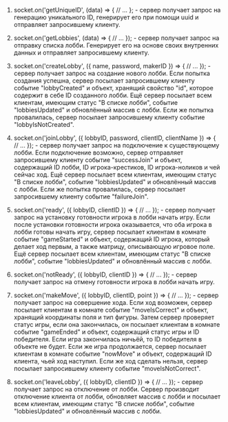 1. socket.on('getUniqueID', (data) => {
    // ...
}; - сервер получает запрос на генерацию уникального ID,
генерирует его при помощи uuid и отправляет запросившему клиенту.

2. socket.on('getLobbies', (data) => {
    // ...
}); - сервер получает запрос на отправку списка лобби. Генерирует его
на основе своих внутренних данных и отправляет запросившему клиенту.

3. socket.on('createLobby', ({ name, password, makerID }) => {
    // ...
}); - сервер получает запрос на создание нового лобби. Если попытка создания
успешна, сервер посылает запросившему клиенту событие "lobbyCreated" и объект, хранящий свойство "id",
которое содержит в себе ID созданного лобби. Ещё сервер посылает всем клиентам, имеющим статус "В списке лобби",
событие "lobbiesUpdated" и обновлённый массив с лобби. Если же попытка провалилась,
сервер посылает запросившему клиенту событие "lobbyIsNotCreated".

4. socket.on('joinLobby', ({ lobbyID, password, clientID, clientName }) => {
    // ...
}); - сервер получает запрос на подключение к существующему лобби. Если подключение возможно,
сервер отправляет запросившему клиенту событие "successJoin" и объект, содержащий ID лобби, ID игрока-крестиков,
ID игрока-ноликов и чей сейчас ход. Ещё сервер посылает всем клиентам, имеющим статус "В списке лобби",
событие "lobbiesUpdated" и обновлённый массив с лобби. Если же попытка провалилась, сервер посылает запросившему
клиенту событие "failureJoin".

5. socket.on('ready', ({ lobbyID, clientID }) => {
    // ...
}); - сервер получает запрос на установку готовности игрока в лобби начать игру. Если после
установки готовности игрока оказывается, что оба игрока в лобби готовы начать игру, сервер
посылает клиентам в комнате событие "gameStarted" и объект, содержащий ID игрока, который делает ход первым,
а также матрицу, описывающую игровое поле. Ещё сервер посылает всем клиентам, имеющим статус "В списке лобби",
событие "lobbiesUpdated" и обновлённый массив с лобби.

6. socket.on('notReady', ({ lobbyID, clientID }) => {
    // ...
}); - сервер получает запрос на отмену готовности игрока в лобби начать игру.

7. socket.on('makeMove', ({ lobbyID, clientID, point }) => {
    // ...
}); - сервер получает запрос на совершение хода. Если ход возможен, сервер посылает
клиентам в комнате событие "moveIsCorrect" и объект, хранящий координаты поля и тип
фигуры. Затем сервер проверяет статус игры, если она закончилась, он посылает клиентам
в комнате событие "gameEnded" и объект, содержащий статус игры и ID победителя. Если
игра закончилась ничьёй, то ID победителя в объекте не будет. Если же игра продолжается,
сервер посылает клиентам в комнате событие "nowMove" и объект, содержащий ID клиента, чьей ход наступил.
Если же ход сделать нельзя, сервер посылает запросившему клиенту событие "moveIsNotCorrect".

8. socket.on('leaveLobby', ({ lobbyID, clientID }) => {
    // ...
}); - сервер получает запрос на отключение от лобби. Сервер производит отключение клиента от лобби, обновляет
массив с лобби и посылает всем клиентам, имеющим статус "В списке лобби", событие "lobbiesUpdated" и обновлённый массив с лобби.